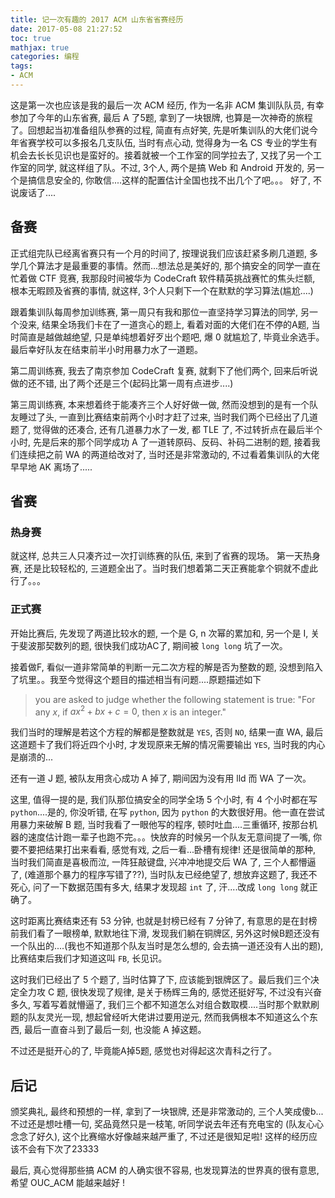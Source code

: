 ```yaml
---
title: 记一次有趣的 2017 ACM 山东省省赛经历
date: 2017-05-08 21:27:52
toc: true
mathjax: true
categories: 编程
tags:
- ACM
---
```


这是第一次也应该是我的最后一次 ACM 经历, 作为一名非 ACM 集训队队员, 有幸参加了今年的山东省赛, 最后 A 了5题, 拿到了一块银牌, 也算是一次神奇的旅程了。回想起当初准备组队参赛的过程, 简直有点好笑, 先是听集训队的大佬们说今年省赛学校可以多报名几支队伍, 当时有点心动, 觉得身为一名 CS 专业的学生有机会去长长见识也是蛮好的。接着就被一个工作室的同学拉去了, 又找了另一个工作室的同学, 就这样组了队。不过, 3个人, 两个是搞 Web 和 Android 开发的, 另一个是搞信息安全的, 你敢信....这样的配置估计全国也找不出几个了吧。。。
好了, 不说废话了....

<!-- more -->

## 备赛
正式组完队已经离省赛只有一个月的时间了, 按理说我们应该赶紧多刷几道题, 多学几个算法才是最重要的事情。然而...想法总是美好的, 那个搞安全的同学一直在忙着做 CTF 竞赛, 我那段时间被华为 CodeCraft 软件精英挑战赛忙的焦头烂额, 根本无暇顾及省赛的事情, 就这样, 3个人只剩下一个在默默的学习算法(尴尬....)

跟着集训队每周参加训练赛, 第一周只有我和那位一直坚持学习算法的同学, 另一个没来, 结果全场我们卡在了一道贪心的题上, 看着对面的大佬们在不停的A题, 当时简直是越做越绝望, 只是单纯想着好歹出个题吧, 爆 0 就尴尬了, 毕竟业余选手。最后幸好队友在结束前半小时用暴力水了一道题。

第二周训练赛, 我去了南京参加 CodeCraft 复赛, 就剩下了他们两个, 回来后听说做的还不错, 出了两个还是三个(起码比第一周有点进步....)

第三周训练赛, 本来想着终于能凑齐三个人好好做一做, 然而没想到的是有一个队友睡过了头, 一直到比赛结束前两个小时才赶了过来, 当时我们两个已经出了几道题了, 觉得做的还凑合, 还有几道暴力水了一发, 都 TLE 了, 不过转折点在最后半个小时, 先是后来的那个同学成功 A 了一道转原码、反码、补码二进制的题, 接着我们连续把之前 WA 的两道给改对了, 当时还是非常激动的, 不过看着集训队的大佬早早地 AK 离场了.....

## 省赛
### 热身赛
就这样, 总共三人只凑齐过一次打训练赛的队伍, 来到了省赛的现场。
第一天热身赛, 还是比较轻松的, 三道题全出了。当时我们想着第二天正赛能拿个铜就不虚此行了。。。

### 正式赛
开始比赛后, 先发现了两道比较水的题, 一个是 G, n 次幂的累加和, 另一个是 I, 关于斐波那契数列的题, 很快我们成功AC了, 期间被 `long long` 坑了一次。

接着做F, 看似一道非常简单的判断一元二次方程的解是否为整数的题, 没想到陷入了坑里。。我至今觉得这个题目的描述相当有问题....原题描述如下

>you are asked to judge whether the following statement is true: "For any $x$, if $ax^2 + bx + c = 0$, then $x$ is an integer."

我们当时的理解是若这个方程的解都是整数就是 `YES`, 否则 `NO`, 结果一直 WA, 最后这道题卡了我们将近四个小时, 才发现原来无解的情况需要输出 `YES`, 当时我的内心是崩溃的...

还有一道 J 题, 被队友用贪心成功 A 掉了, 期间因为没有用 lld 而 WA 了一次。

这里, 值得一提的是, 我们队那位搞安全的同学全场 5 个小时, 有 4 个小时都在写 `python`....是的, 你没听错, 在写 `python`, 因为 `python` 的大数很好用。他一直在尝试用暴力来破解 B 题, 当时我看了一眼他写的程序, 顿时吐血....三重循环, 按那台机器的速度估计跑一辈子也跑不完。。。快放弃的时候另一个队友无意间提了一嘴, 你要不要把结果打出来看看, 感觉有戏, 之后一看...卧槽有规律! 还是很简单的那种, 当时我们简直是喜极而泣, 一阵狂敲键盘, 兴冲冲地提交后 WA 了, 三个人都懵逼了, (难道那个暴力的程序写错了??), 当时队友已经绝望了, 想放弃这题了, 我还不死心, 问了一下数据范围有多大, 结果才发现超 `int` 了, 汗....改成 `long long` 就正确了。

这时距离比赛结束还有 53 分钟, 也就是封榜已经有 7 分钟了, 有意思的是在封榜前我们看了一眼榜单, 默默地往下滑, 发现我们躺在铜牌区, 另外这时候B题还没有一个队出的....(我也不知道那个队友当时是怎么想的, 会去搞一道还没有人出的题), 比赛结束后我们才知道这叫 `FB`, 长见识。

这时我们已经出了 5 个题了, 当时估算了下, 应该能到银牌区了。最后我们三个决定全力攻 C 题, 很快发现了规律, 是关于杨辉三角的, 感觉还挺好写, 不过没有兴奋多久, 写着写着就懵逼了, 我们三个都不知道怎么对组合数取模....当时那个默默刷题的队友灵光一现, 想起曾经听大佬讲过要用逆元, 然而我俩根本不知道这么个东西, 最后一直奋斗到了最后一刻, 也没能 A 掉这题。

不过还是挺开心的了, 毕竟能A掉5题, 感觉也对得起这次青科之行了。

## 后记
颁奖典礼, 最终和预想的一样, 拿到了一块银牌, 还是非常激动的, 三个人笑成傻b...不过还是想吐槽一句, 奖品竟然只是一枝笔, 听同学说去年还有充电宝的 (队友心心念念了好久), 这个比赛缩水好像越来越严重了, 不过还是很知足啦! 这样的经历应该不会有下次了23333

最后, 真心觉得那些搞 ACM 的人确实很不容易, 也发现算法的世界真的很有意思, 希望 OUC_ACM 能越来越好 !
